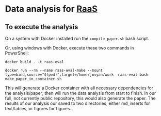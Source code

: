 # Data analysis for [RaaS](https://github.com/jwons/raas) 

## To execute the analysis

On a system with Docker installed run the `compile_paper.sh` bash script.

Or, using windows with Docker, execute these two commands in PowerShell:

```{bash}
docker build . -t raas-eval

docker run --rm --name raas-eval-make --mount type=bind,source="$(pwd)",target=/home/jovyan/work  raas-eval bash make_paper_in_container.sh
```
This will generate a Docker container with all necessary dependencies for the analysis/paper; then will run the data analysis from start to finish. In our full, not currently public repository, this would also generate the paper. The results of our analysis our saved to two directories, either md_inserts for text/tables, or figures for figures. 

